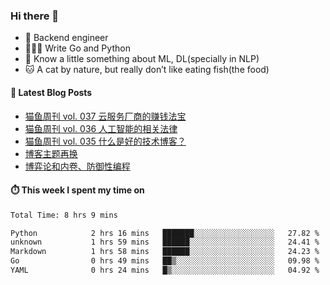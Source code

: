 ### Hi there 👋

- 🔧 Backend engineer
- 👨🏻‍💻 Write Go and Python
- 🔭 Know a little something about ML, DL(specially in NLP)
- 🐱 A cat by nature, but really don’t like eating fish(the food)

#### 📖 Latest Blog Posts
<!-- BLOG-POST-LIST:START -->
- [猫鱼周刊 vol. 037 云服务厂商的赚钱法宝](https://ameow.xyz/archives/weekly-037)
- [猫鱼周刊 vol. 036 人工智能的相关法律](https://ameow.xyz/archives/weekly-036)
- [猫鱼周刊 vol. 035 什么是好的技术博客？](https://ameow.xyz/archives/weekly-035)
- [博客主题再换](https://ameow.xyz/archives/bo-ke-zhu-ti-zai-huan)
- [博弈论和内卷、防御性编程](https://ameow.xyz/archives/game-theory-and-involution-anti-layoff-programming)
<!-- BLOG-POST-LIST:END -->

#### ⏱️ This week I spent my time on
<!--START_SECTION:waka-->

```txt
Total Time: 8 hrs 9 mins

Python            2 hrs 16 mins   ███████░░░░░░░░░░░░░░░░░░   27.82 %
unknown           1 hrs 59 mins   ██████░░░░░░░░░░░░░░░░░░░   24.41 %
Markdown          1 hrs 58 mins   ██████░░░░░░░░░░░░░░░░░░░   24.23 %
Go                0 hrs 49 mins   ██▒░░░░░░░░░░░░░░░░░░░░░░   09.98 %
YAML              0 hrs 24 mins   █▒░░░░░░░░░░░░░░░░░░░░░░░   04.92 %
```

<!--END_SECTION:waka-->

<!--
**LeslieLeung/LeslieLeung** is a ✨ _special_ ✨ repository because its `README.md` (this file) appears on your GitHub profile.

Here are some ideas to get you started:

- 🔭 I’m currently working on ...
- 🌱 I’m currently learning ...
- 👯 I’m looking to collaborate on ...
- 🤔 I’m looking for help with ...
- 💬 Ask me about ...
- 📫 How to reach me: ...
- 😄 Pronouns: ...
- ⚡ Fun fact: ...
-->
